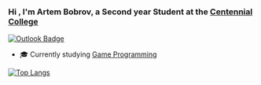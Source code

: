 ### Hi , I'm Artem Bobrov, a Second year Student at the <a href="https://www.centennialcollege.ca/">Centennial College</a>
[![Outlook Badge](https://img.shields.io/badge/-artBobr@outlook.com-0078D4?style=flat-square&logo=microsoft-outlook&logoColor=white&link=mailto:artBobr@outlook.com)](mailto:artBobr@outlook.com)
- 🎓 Currently studying <a href="https://www.centennialcollege.ca/programs-courses/full-time/game-programming/">Game Programming </a>

[![Top Langs](https://github-readme-stats-git-masterrstaa-rickstaa.vercel.app/api/top-langs/?username=sheifscarlet&theme=radical&layout=compact&langs_count=8)](https://github.com/anuraghazra/github-readme-stats)
 
<!--
**Sargerid/Sargerid** is a ✨ _special_ ✨ repository because its `README.md` (this file) appears on your GitHub profile.

Here are some ideas to get you started:

- 🔭 I’m currently working on ...
- 🌱 I’m currently learning ...
- 👯 I’m looking to collaborate on ...
- 🤔 I’m looking for help with ...
- 💬 Ask me about ...
- 📫 How to reach me: ...
- 😄 Pronouns: ...
- ⚡ Fun fact: ...
-->
